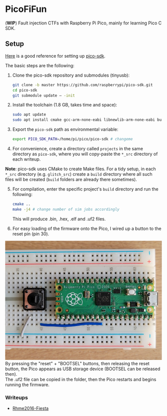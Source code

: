 # PicoFiFun

(**WIP**) Fault injection CTFs with Raspberry Pi Pico, mainly for learning Pico C SDK.

## Setup

[Here](https://www.electronicshub.org/program-raspberry-pi-pico-using-c/) is a good reference for setting up [pico-sdk](https://github.com/raspberrypi/pico-sdk).

The basic steps are the following:

1. Clone the pico-sdk repository and submodules (tinyusb):  
    ```bash
    git clone -b master https://github.com/raspberrypi/pico-sdk.git
    cd pico-sdk
    git submodule update – -init
    ```

2. Install the toolchain (1.8 GB, takes time and space):
    ```bash
    sudo apt update
    sudo apt install cmake gcc-arm-none-eabi libnewlib-arm-none-eabi build-essential
    ```

3. Export the `pico-sdk` path as environmental variable:
    ```bash
    export PICO_SDK_PATH=/home/pi/pico/pico-sdk # changeme
    ```

4. For convenience, create a directory called `projects` in the same directory as `pico-sdk`, where you will copy-paste the `*_src` directory of each writeup.

**Note**: pico-sdk uses CMake to create Make files. For a tidy setup, in each `*_src` directory (e.g. `glitch_src`) create a `build` directory where all such files will be created (`build` folders are already there sometimes).

5. For compilation, enter the specific project's `build` directory and run the following:
    ```bash
    cmake ..
    make -j4 # change number of sim jobs accordingly
    ```
    This will produce .bin, .hex, .elf and .uf2 files.

6. For easy loading of the firmware onto the Pico, I wired up a button to the reset pin (pin 30).  

![reset button](./imgs/reset_button.jpg)
By pressing the "reset" + "BOOTSEL" buttons, then releasing the reset button, the Pico appears as USB storage device (BOOTSEL can be released then).  
The .uf2 file can be copied in the folder, then the Pico restarts and begins running the firmware.

### Writeups

- [Rhme2016-Fiesta](./rhme2016_fiesta)